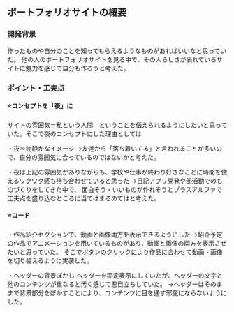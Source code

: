 ## ポートフォリオサイトの概要

### 開発背景

作ったものや自分のことを知ってもらえるようなものがあればいいなと思っていた。
他の人のポートフォリオサイトを見る中で、その人らしさが表れているサイトに魅力を感じて自分も作ろうと考えた。

### ポイント・工夫点

#### ⭐️コンセプトを「夜」に

サイトの雰囲気＝私という人間　ということを伝えられるようにしたいと思っていた。そこで夜のコンセプトにした理由としては

・夜＝物静かなイメージ
→友達から「落ち着いてる」と言われることが多いので、自分の雰囲気に合っているのではないかと考えた。

・夜は上記の雰囲気がありながらも、学校や仕事が終わり好きなことに時間を使えるワクワク感も持ち合わせていると思った
→日記アプリ開発や部活動でのものづくりをしてきた中で、
面白そう・いいものが作れそうとプラスアルファで工夫点を盛り込むところに当てはまるのではと考えた。


#### ⭐コード

・作品紹介セクションで、動画と画像両方を表示できるようにした
→紹介予定の作品でアニメーションを用いているものがあり、動画と画像の両方を表示させたいと思っていた。
そこでボタンのクリックにより作品に合わせて動画・画像を切り替えるように実装した。

・ヘッダーの背景ぼかし
ヘッダーを固定表示にしていたが、ヘッダーの文字と他のコンテンツが重なると汚く感じて悪目立ちしていた。
→ヘッダーはそのままで背景部分をぼかすことにより、コンテンツに目を通す邪魔にならないようにした。


